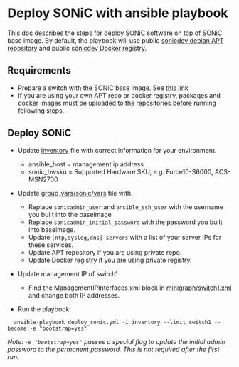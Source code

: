 # Deploy SONiC with ansible playbook

This doc describes the steps for deploy SONiC software on top of SONiC base image. By default,
the playbook will use public [sonicdev debian APT repository](http://packages.microsoft.com/repos/sonic-dev/)
and public [sonicdev Docker registry](https://sonicdev-microsoft.azurecr.io/).

## Requirements

- Prepare a switch with the SONiC base image. See [this link](https://github.com/Azure/SONiC/blob/gh-pages/quickstart.md)
- If you are using your own APT repo or docker registry, packages and docker images must be uploaded to the repositories before running following steps.

## Deploy SONiC

- Update [inventory](/ansible/inventory/) file with correct information for your environment.
  - ansible_host = management ip address
  - sonic_hwsku = Supported Hardware SKU, e.g. Force10-S6000, ACS-MSN2700
- Update [group_vars/sonic/vars](/ansible/group_vars/sonic/vars/) file with:
  - Replace `sonicadmin_user` and `ansible_ssh_user` with the username you built into the baseimage
  - Replace `sonicadmin_initial_password` with the password you built into baseimage.
  - Update `[ntp,syslog,dns]_servers` with a list of your server IPs for these services.
  - Update APT repository if you are using private repo.
  - Update Docker [registry](/ansible/vars/docker_registry.yml/) if you are using private registry.
- Update management IP of switch1
  - Find the ManagementIPInterfaces xml block in [minigraph/switch1.xml](/ansible/minigraph/switch1.xml/) and change both IP addresses.  

- Run the playbook:

```
  ansible-playbook deploy_sonic.yml -i inventory --limit switch1 --become -e "bootstrap=yes"
```

*Note: `-e "bootstrap=yes"` passes a special flag to update the initial admin password to the permanent password. This is not required after the first run.*
